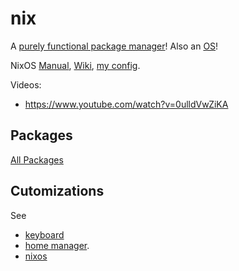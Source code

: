 # nix

A [purely functional package manager](https://nixos.org/guides/how-nix-works)!  Also an [OS](nixos.html)!

NixOS [Manual](https://nixos.org/manual/nixos/stable/), [Wiki](https://nixos.wiki/wiki/Main_Page), [my config](nixos.html).

Videos:

* https://www.youtube.com/watch?v=0ulldVwZiKA


## Packages

[All Packages](https://search.nixos.org/packages?channel=25.05&show=lsb-release&from=0&size=50&sort=relevance&type=packages&query=lsb_release)

## Cutomizations

See

* [keyboard](keyboard.html)
* [home manager](home-manager.html).
* [nixos](nixos.html)
